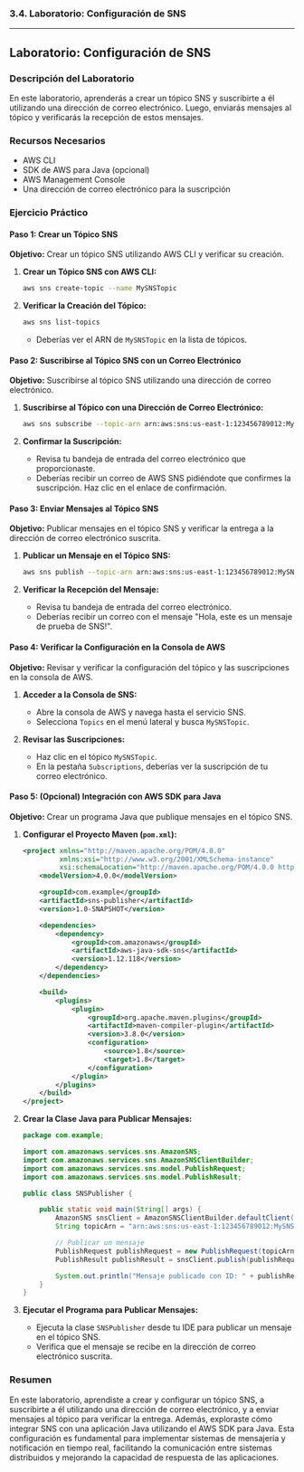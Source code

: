 ### 3.4. Laboratorio: Configuración de SNS

---

## Laboratorio: Configuración de SNS

### Descripción del Laboratorio

En este laboratorio, aprenderás a crear un tópico SNS y suscribirte a él utilizando una dirección de correo electrónico. Luego, enviarás mensajes al tópico y verificarás la recepción de estos mensajes.

### Recursos Necesarios

- AWS CLI
- SDK de AWS para Java (opcional)
- AWS Management Console
- Una dirección de correo electrónico para la suscripción

### Ejercicio Práctico

#### Paso 1: Crear un Tópico SNS

**Objetivo:** Crear un tópico SNS utilizando AWS CLI y verificar su creación.

1. **Crear un Tópico SNS con AWS CLI:**

   ```sh
   aws sns create-topic --name MySNSTopic
   ```

2. **Verificar la Creación del Tópico:**

   ```sh
   aws sns list-topics
   ```

   - Deberías ver el ARN de `MySNSTopic` en la lista de tópicos.

#### Paso 2: Suscribirse al Tópico SNS con un Correo Electrónico

**Objetivo:** Suscribirse al tópico SNS utilizando una dirección de correo electrónico.

1. **Suscribirse al Tópico con una Dirección de Correo Electrónico:**

   ```sh
   aws sns subscribe --topic-arn arn:aws:sns:us-east-1:123456789012:MySNSTopic --protocol email --notification-endpoint tu-email@example.com
   ```

2. **Confirmar la Suscripción:**
   - Revisa tu bandeja de entrada del correo electrónico que proporcionaste.
   - Deberías recibir un correo de AWS SNS pidiéndote que confirmes la suscripción. Haz clic en el enlace de confirmación.

#### Paso 3: Enviar Mensajes al Tópico SNS

**Objetivo:** Publicar mensajes en el tópico SNS y verificar la entrega a la dirección de correo electrónico suscrita.

1. **Publicar un Mensaje en el Tópico SNS:**

   ```sh
   aws sns publish --topic-arn arn:aws:sns:us-east-1:123456789012:MySNSTopic --message "Hola, este es un mensaje de prueba de SNS!"
   ```

2. **Verificar la Recepción del Mensaje:**
   - Revisa tu bandeja de entrada del correo electrónico.
   - Deberías recibir un correo con el mensaje "Hola, este es un mensaje de prueba de SNS!".

#### Paso 4: Verificar la Configuración en la Consola de AWS

**Objetivo:** Revisar y verificar la configuración del tópico y las suscripciones en la consola de AWS.

1. **Acceder a la Consola de SNS:**
   - Abre la consola de AWS y navega hasta el servicio SNS.
   - Selecciona `Topics` en el menú lateral y busca `MySNSTopic`.

2. **Revisar las Suscripciones:**
   - Haz clic en el tópico `MySNSTopic`.
   - En la pestaña `Subscriptions`, deberías ver la suscripción de tu correo electrónico.

#### Paso 5: (Opcional) Integración con AWS SDK para Java

**Objetivo:** Crear un programa Java que publique mensajes en el tópico SNS.

1. **Configurar el Proyecto Maven (`pom.xml`):**

   ```xml
   <project xmlns="http://maven.apache.org/POM/4.0.0"
            xmlns:xsi="http://www.w3.org/2001/XMLSchema-instance"
            xsi:schemaLocation="http://maven.apache.org/POM/4.0.0 http://maven.apache.org/xsd/maven-4.0.0.xsd">
       <modelVersion>4.0.0</modelVersion>

       <groupId>com.example</groupId>
       <artifactId>sns-publisher</artifactId>
       <version>1.0-SNAPSHOT</version>

       <dependencies>
           <dependency>
               <groupId>com.amazonaws</groupId>
               <artifactId>aws-java-sdk-sns</artifactId>
               <version>1.12.118</version>
           </dependency>
       </dependencies>

       <build>
           <plugins>
               <plugin>
                   <groupId>org.apache.maven.plugins</groupId>
                   <artifactId>maven-compiler-plugin</artifactId>
                   <version>3.8.0</version>
                   <configuration>
                       <source>1.8</source>
                       <target>1.8</target>
                   </configuration>
               </plugin>
           </plugins>
       </build>
   </project>
   ```

2. **Crear la Clase Java para Publicar Mensajes:**

   ```java
   package com.example;

   import com.amazonaws.services.sns.AmazonSNS;
   import com.amazonaws.services.sns.AmazonSNSClientBuilder;
   import com.amazonaws.services.sns.model.PublishRequest;
   import com.amazonaws.services.sns.model.PublishResult;

   public class SNSPublisher {

       public static void main(String[] args) {
           AmazonSNS snsClient = AmazonSNSClientBuilder.defaultClient();
           String topicArn = "arn:aws:sns:us-east-1:123456789012:MySNSTopic";

           // Publicar un mensaje
           PublishRequest publishRequest = new PublishRequest(topicArn, "Hola, este es un mensaje de prueba de SNS desde Java!");
           PublishResult publishResult = snsClient.publish(publishRequest);

           System.out.println("Mensaje publicado con ID: " + publishResult.getMessageId());
       }
   }
   ```

3. **Ejecutar el Programa para Publicar Mensajes:**
   - Ejecuta la clase `SNSPublisher` desde tu IDE para publicar un mensaje en el tópico SNS.
   - Verifica que el mensaje se recibe en la dirección de correo electrónico suscrita.

### Resumen

En este laboratorio, aprendiste a crear y configurar un tópico SNS, a suscribirte a él utilizando una dirección de correo electrónico, y a enviar mensajes al tópico para verificar la entrega. Además, exploraste cómo integrar SNS con una aplicación Java utilizando el AWS SDK para Java. Esta configuración es fundamental para implementar sistemas de mensajería y notificación en tiempo real, facilitando la comunicación entre sistemas distribuidos y mejorando la capacidad de respuesta de las aplicaciones.